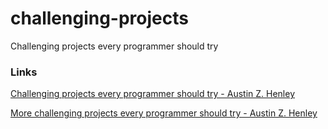 # challenging-projects
Challenging projects every programmer should try

### Links

[Challenging projects every programmer should try - Austin Z. Henley](https://web.eecs.utk.edu/~azh/blog/challengingprojects.html)

[More challenging projects every programmer should try - Austin Z. Henley](https://web.eecs.utk.edu/~azh/blog/morechallengingprojects.html)
